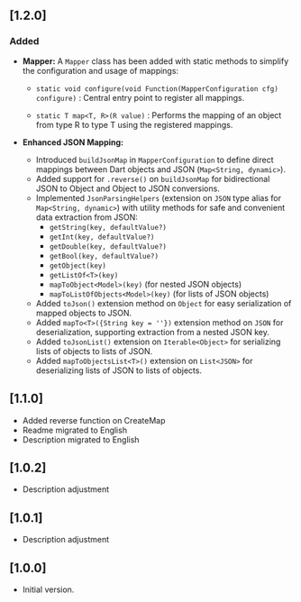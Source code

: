 ## [1.2.0]

### Added
- **Mapper:** A `Mapper` class has been added with static methods to simplify the configuration and usage of mappings:

    - `static void configure(void Function(MapperConfiguration cfg) configure)` : Central entry point to register all mappings.

    - `static T map<T, R>(R value)` : Performs the mapping of an object from type R to type T using the registered mappings.

- **Enhanced JSON Mapping:**
    - Introduced `buildJsonMap` in `MapperConfiguration` to define direct mappings between Dart objects and JSON (`Map<String, dynamic>`).
    - Added support for `.reverse()` on `buildJsonMap` for bidirectional JSON to Object and Object to JSON conversions.
    - Implemented `JsonParsingHelpers` (extension on `JSON` type alias for `Map<String, dynamic>`) with utility methods for safe and convenient data extraction from JSON:
        - `getString(key, defaultValue?)`
        - `getInt(key, defaultValue?)`
        - `getDouble(key, defaultValue?)`
        - `getBool(key, defaultValue?)`
        - `getObject(key)`
        - `getListOf<T>(key)`
        - `mapToObject<Model>(key)` (for nested JSON objects)
        - `mapToListOfObjects<Model>(key)` (for lists of JSON objects)
    - Added `toJson()` extension method on `Object` for easy serialization of mapped objects to JSON.
    - Added `mapTo<T>({String key = ''})` extension method on `JSON` for deserialization, supporting extraction from a nested JSON key.
    - Added `toJsonList()` extension on `Iterable<Object>` for serializing lists of objects to lists of JSON.
    - Added `mapToObjectsList<T>()` extension on `List<JSON>` for deserializing lists of JSON to lists of objects.

## [1.1.0]
* Added reverse function on CreateMap
* Readme migrated to English
* Description migrated to English

## [1.0.2]
* Description adjustment 

## [1.0.1]
* Description adjustment 

## [1.0.0]

* Initial version.
